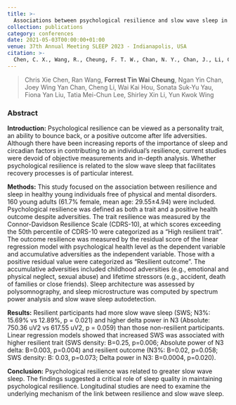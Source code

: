```yaml
---
title: >-
  Associations between psychological resilience and slow wave sleep in healthy adults
collection: publications
category: conferences
date: 2021-05-03T00:00:00+01:00
venue: 37th Annual Meeting SLEEP 2023 - Indianapolis, USA
citation: >-
  Chen, C. X., Wang, R., Cheung, F. T. W., Chan, N. Y., Chan, J., Li, C., ... & Wing, Y. K. (2023). Associations between psychological resilience and slow wave sleep in healthy adults. Sleep, 46(Supplement_1), A61-A61.
---
```

> Chris Xie Chen, Ran Wang, **Forrest Tin Wai Cheung**, Ngan Yin Chan, Joey Wing Yan Chan, Cheng Li, Wai Kai Hou, Sonata Suk-Yu Yau, Fiona Yan Liu, Tatia Mei-Chun Lee, Shirley Xin Li, Yun Kwok Wing

### Abstract

**Introduction:** Psychological resilience can be viewed as a personality trait, an ability to bounce back, or a positive outcome after life adversities. Although there have been increasing reports of the importance of sleep and circadian factors in contributing to an individual’s resilience, current studies were devoid of objective measurements and in-depth analysis. Whether psychological resilience is related to the slow wave sleep that facilitates recovery processes is of particular interest.

**Methods:** This study focused on the association between resilience and sleep in healthy young individuals free of physical and mental disorders. 160 young adults (61.7% female, mean age: 29.55±4.94) were included. Psychological resilience was defined as both a trait and a positive health outcome despite adversities. The trait resilience was measured by the Connor-Davidson Resilience Scale (CDRS-10), at which scores exceeding the 50th percentile of CDRS-10 were categorized as a “High resilient trait”. The outcome resilience was measured by the residual score of the linear regression model with psychological health level as the dependent variable and accumulative adversities as the independent variable. Those with a positive residual value were categorized as “Resilient outcome”. The accumulative adversities included childhood adversities (e.g., emotional and physical neglect, sexual abuse) and lifetime stressors (e.g., accident, death of families or close friends). Sleep architecture was assessed by polysomnography, and sleep microstructure was computed by spectrum power analysis and slow wave sleep autodetection.

**Results:** Resilient participants had more slow wave sleep (SWS; N3%: 15.69% vs 12.89%, p = 0.021) and higher delta power in N3 (Absolute: 750.36 uV2 vs 617.55 uV2, p = 0.059) than those non-resilient participants. Linear regression models showed that increased SWS was associated with higher resilient trait (SWS density: B=0.25, p=0.006; Absolute power of N3 delta: B=0.003, p=0.004) and resilient outcome (N3%: B=0.02, p=0.058; SWS density: B: 0.03, p=0.073; Delta power in N3: B=0.0004, p=0.020).

**Conclusion:** Psychological resilience was related to greater slow wave sleep. The findings suggested a critical role of sleep quality in maintaining psychological resilience. Longitudinal studies are need to examine the underlying mechanism of the link between resilience and slow wave sleep.